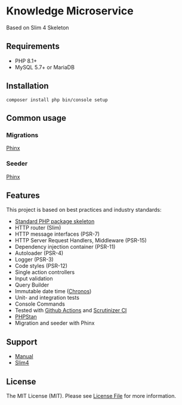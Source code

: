 # Knowledge Microservice

Based on Slim 4 Skeleton

## Requirements

* PHP 8.1+
* MySQL 5.7+ or MariaDB

## Installation

`
composer install
php bin/console setup
`

## Common usage

### Migrations
[Phinx](https://book.cakephp.org/phinx/0/en/migrations.html)

### Seeder
[Phinx](https://book.cakephp.org/phinx/0/en/seeding.html)

## Features

This project is based on best practices and industry standards:

* [Standard PHP package skeleton](https://github.com/php-pds/skeleton)
* HTTP router (Slim)
* HTTP message interfaces (PSR-7)
* HTTP Server Request Handlers, Middleware (PSR-15)
* Dependency injection container (PSR-11)
* Autoloader (PSR-4)
* Logger (PSR-3)
* Code styles (PSR-12)
* Single action controllers
* Input validation
* Query Builder
* Immutable date time ([Chronos](https://github.com/cakephp/chronos))
* Unit- and integration tests
* Console Commands
* Tested with [Github Actions](https://github.com/odan/slim4-skeleton/actions) and [Scrutinizer CI](https://scrutinizer-ci.com/)
* [PHPStan](https://github.com/phpstan/phpstan)
* Migration and seeder with Phinx

## Support

* [Manual](https://odan.github.io/slim4-skeleton/getting-started.html)
* [Slim4](hhttps://www.slimframework.com/docs/v4/)  

## License

The MIT License (MIT). Please see [License File](LICENSE) for more information.

